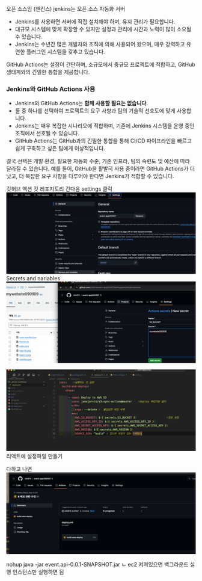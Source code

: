 
오픈 소스임 (잰킨스)
jenkins는 오픈 소스 자동화 서버
- Jenkins를 사용하면 서버에 직접 설치해야 하며, 유지 관리가 필요합니다. 
- 대규모 시스템에 맞게 확장할 수 있지만 설정과 관리에 시간과 노력이 많이 소요될 수 있습니다.
- Jenkins는 수년간 많은 개발자와 조직에 의해 사용되어 왔으며, 매우 강력하고 유연한 플러그인 시스템을 갖추고 있습니다.

GitHub Actions는 
설정이 간단하며, 소규모에서 중규모 프로젝트에 적합하고, GitHub 생태계와의 긴밀한 통합을 제공합니다.

### Jenkins와 GitHub Actions 사용

- Jenkins와 GitHub Actions는 **함께 사용할 필요는 없습니다**. 
- 둘 중 하나를 선택하여 프로젝트의 요구 사항과 팀의 기술적 선호도에 맞게 사용합니다.
- Jenkins는 매우 복잡한 시나리오에 적합하며, 기존에 Jenkins 시스템을 운영 중인 조직에서 선호될 수 있습니다.
- GitHub Actions는 GitHub과의 긴밀한 통합을 통해 CI/CD 파이프라인을 빠르고 쉽게 구축하고 싶은 팀에게 이상적입니다.

결국 선택은 개발 환경, 필요한 자동화 수준, 기존 인프라, 팀의 숙련도 및 예산에 따라 달라질 수 있습니다. 
예를 들어, GitHub을 활발히 사용 중이라면 GitHub Actions가 더 낫고, 더 복잡한 요구 사항을 다루어야 한다면 Jenkins가 적합할 수 있습니다.

깃허브 액션
깃 레포지토리 간다음 settings 클릭
![img_127.png](img_127.png)
Secrets and nariables
![img_128.png](img_128.png)


![img_129.png](img_129.png)
리액트에 설정파일 만들기




다하고 나면
![img_130.png](img_130.png)





nohup java -jar event.api-0.0.1-SNAPSHOT.jar
ㄴ ec2 켜져있으면 백그라운드 실행
   인스턴스만 실행하면 됨
